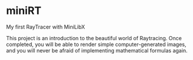 # miniRT
My first RayTracer with MiniLibX


This project is an introduction to the beautiful world of Raytracing.
Once completed, you will be able to render simple computer-generated images, and you
will never be afraid of implementing mathematical formulas again.

